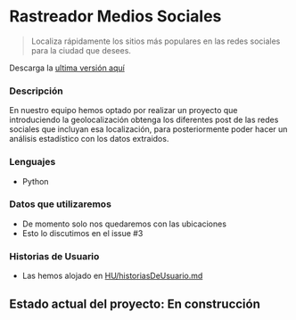 # Rastreador Medios Sociales

>Localiza rápidamente los sitios más populares en las redes sociales para la ciudad que desees.

Descarga la [ultima versión aquí](https://github.com/Rastreador-medios-sociales/Scanner/releases)

### Descripción

En nuestro equipo hemos optado por realizar un proyecto que introduciendo la
geolocalización obtenga los diferentes post de las redes sociales que 
incluyan esa localización, para posteriormente poder hacer un análisis
estadístico con los datos extraidos.

### Lenguajes

 - Python

### Datos que utilizaremos

 - De momento solo nos quedaremos con las ubicaciones
 - Esto lo discutimos en el issue #3
 
 ### Historias de Usuario
  - Las hemos alojado en [HU/historiasDeUsuario.md](https://github.com/Rastreador-medios-sociales/Scanner/blob/master/HU/historiasDeUsuario.md)

## Estado actual del proyecto: **En construcción**
